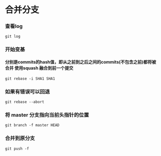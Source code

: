 # 合并分支

### 查看log

```
git log
```

### 开始变基

#### 分别是commits的hash值，即从之前到之后之间的commits(不包含之前)都将被合并 使用squash 融合到前一个提交

```
git rebase -i SHA1 SHA1
```

### 如果有错误可以回退

```
git rebase --abort
```

### 将 master 分支指向当前头指针的位置

```
git branch -f master HEAD
```

### 合并到原分支

```
git push -f
```
